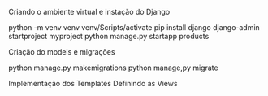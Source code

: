 Criando o ambiente virtual e instação do Django

python -m venv venv
venv/Scripts/activate
pip install django 
django-admin startproject myproject
python manage.py startapp products

Criação do models e migrações

python manage.py makemigrations 
python manage,py migrate

Implementação dos Templates 
Definindo as Views

